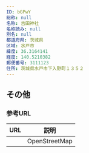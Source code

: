 ```yaml
---
ID: bGPwY
総称: null
名称: 吉田神社
名称読み: null
別名: null
都道府県: 茨城県
区域: 水戸市
緯度: 36.3164141
経度: 140.5210382
郵便番号: 3111123
住所: 茨城県水戸市下入野町１３５２
---
```


## その他

### 参考URL

| URL | 説明          |
| --- | ------------- |
|     | OpenStreetMap |
